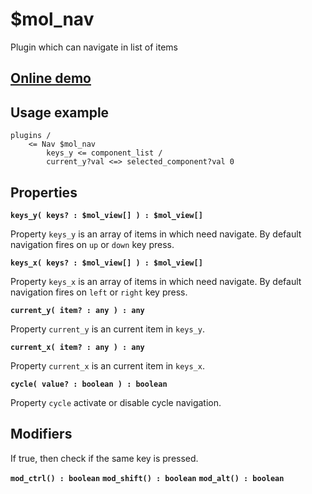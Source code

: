 # $mol_nav

Plugin which can navigate in list of items

## [Online demo](https://mol.hyoo.ru/#!section=demos/readme/demo=mol_nav_demo)

## Usage example
```
plugins /
	<= Nav $mol_nav
		keys_y <= component_list /
		current_y?val <=> selected_component?val 0
```

## Properties

**`keys_y( keys? : $mol_view[] ) : $mol_view[]`**

Property `keys_y` is an array of items in which need navigate.
By default navigation fires on `up` or `down` key press.

**`keys_x( keys? : $mol_view[] ) : $mol_view[]`**

Property `keys_x` is an array of items in which need navigate.
By default navigation fires on `left` or `right` key press.

**`current_y( item? : any ) : any`**

Property `current_y` is an current item in `keys_y`.

**`current_x( item? : any ) : any`**

Property `current_x` is an current item in `keys_x`.

**`cycle( value? : boolean ) : boolean`**

Property `cycle` activate or disable cycle navigation.

## Modifiers

If true, then check if the same key is pressed.

**`mod_ctrl() : boolean`**
**`mod_shift() : boolean`**
**`mod_alt() : boolean`**
